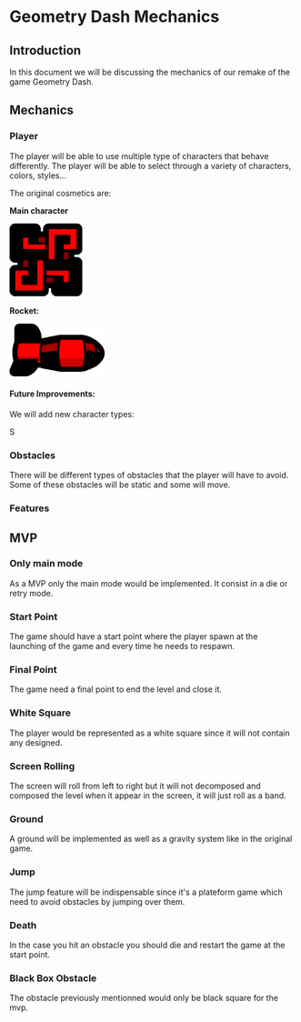 # Geometry Dash Mechanics

## Introduction

In this document we will be discussing the mechanics of our remake of the game Geometry Dash.

## Mechanics

### Player

The player will be able to use multiple type of characters that behave differently. The player will be able to select through a variety of characters, colors, styles...

The original cosmetics are:

**Main character**

![Icon](https://github.com/Victor-Leroy/CPPGame/blob/Dev/Game/sprites/icon.png)

**Rocket:**

![Rocket](https://github.com/Victor-Leroy/CPPGame/blob/Dev/Game/sprites/rocket.png)

#### Future Improvements: 

We will add new character types: 

S

### Obstacles

There will be different types of obstacles that the player will have to avoid. Some of these obstacles will be static and some will move.

### Features 

## MVP

### Only main mode

As a MVP only the main mode would be implemented. It consist in a die or retry mode.

### Start Point

The game should have a start point where the player spawn at the launching of the game and every time he needs to respawn.

### Final Point

The game need a final point to end the level and close it.

### White Square

The player would be represented as a white square since it will not contain any designed.

### Screen Rolling

The screen will roll from left to right but it will not decomposed and composed the level when it appear in the screen, it will just roll as a band.

### Ground

A ground will be implemented as well as a gravity system like in the original game.

### Jump 

The jump feature will be indispensable since it's a plateform game which need to avoid obstacles by jumping over them.

### Death

In the case you hit an obstacle you should die and restart the game at the start point.

### Black Box Obstacle

The obstacle previously mentionned would only be black square for the mvp.